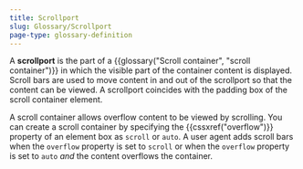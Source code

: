 ```yaml
---
title: Scrollport
slug: Glossary/Scrollport
page-type: glossary-definition
---
```


A **scrollport** is the part of a {{glossary("Scroll container", "scroll container")}} in which the visible part of the container content is displayed. Scroll bars are used to move content in and out of the scrollport so that the content can be viewed. A scrollport coincides with the padding box of the scroll container element.

A scroll container allows overflow content to be viewed by scrolling. You can create a scroll container by specifying the {{cssxref("overflow")}} property of an element box as `scroll` or `auto`. A user agent adds scroll bars when the `overflow` property is set to `scroll` or when the `overflow` property is set to `auto` _and_ the content overflows the container.
